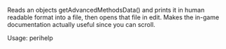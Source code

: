 Reads an objects getAdvancedMethodsData() and prints it in human readable format into a file, then opens that file in edit. Makes the in-game documentation actually useful since you can scroll.

Usage: perihelp <side>
